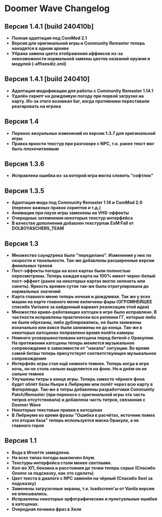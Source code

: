 # Doomer Wave Changelog

## Версия 1.4.1 [build 240410b]

- **Полная адаптация под ComMod 2.1**
- **Версия для оригинальной игры и Community Remaster теперь находятся в одном архиве**
- **Убрана замена цвета отображения аффиксов из-за невозможности нормальной замены цветов названий оружия и модулей (-affixesdiz.xml)**


## Версия 1.4.1 [build 240410]

- **Адаптация модификации для работы с Community Remaster 1.14.1**
- **Удалён скрипт на дождливую погоду при первой загрузке на карту. Из-за этого возникал баг, когда противники переставали реагировать на игрока**

## Версия 1.4

- **Перенос визуальных изменений из версии 1.3.7 для оригинальной игры**
- **Правка яркости текстур при разговоре с NPC, т.к. ранее текст мог быть плохочитаемым**

## Версия 1.3.6

- **Исправлена ошибка из-за которой игра могла словить "софтлок"**

## Версия 1.3.5

- **Адаптация мода под Community Remaster 1.14 и ComMod 2.0 (перенос важных правок скриптов и т.д.)**
- **Анимации при паузе игры заменены на VHS-эффекты**
- **Очередные затемнения некоторых текстур интерфейса**
- **В качестве дополнения добавлен текстурпак ExM:Fall от DOLBOYASCHERS_TEAM**

## Версия 1.3

- **Множество саундтрека было "переделано". Изменения у них по скорости и тональности. Так-же добавлены расширенные версии финальных треков**
- **Пост-эффекты погоды на всех картах были полностью пересмотрены. Теперь каждая карта на 100% имеет черно-белый пост-эффект (ранее на некоторых картах могло зеленеть или синеть). Яркость времен суток так-же была отрегулирована до нормальных значений**
- **Карта главного меню теперь ночная и дождливая. Так же у всех машин на карте главного меню включены фары (ОГРОМНЕЙШЕЕ спасибо Varisane за найденный вариант реализации этой идеи)**
- **Множество криво-работающих катсцен в игре было исправлено. В частности исправлены практически все реплики ГГ, которые либо не были обрезаны, либо дублировались, не были занижены изначально или вовсе были занижены не до конца. Так-же в некоторых катсценах поправлено время полёта камеры**
- **Немного усовершенствована катсцена перед битвой с Оракулом. На протяжении катсцены теперь меняется музыкальное сопровождение в зависимости от "накала" ситуации. Во время самой битвы теперь присутствует соответствующее музыкальное сопровождение**
- **Интерфейс игры стал ещё немного темнее. Теперь когда в игре ночь, он не столь сильно выделяется на фоне. Но и днём он не сильно темнее**
- **Улучшены титры в конце игры. Теперь заместо чёрного фона будет облёт базы Ньери в Либриуме или полёт через всю карту в Фатерлянде. Так-же в титры добавлены разработчики Community Patch/Remaster (при переносе с оригинальной игры эта часть титров отсутствовала) и добавлена часть титров, связанная с Doomer Wave**
- **Некоторые текстовые правки в катсценах**
- **В Либриуме во время фразы "Ошибка в расчётах, источник помех это вторая база" теперь используется маска Оракула, а не главного героя**

## Версия 1.1

- **Вода в Игнотте замедлена.**
- **На всех типах погоды выключен блум.**
- **Текстуры интерфейса стали менее светлыми.**
- **Кол-во ХП, бензина и расстояния до точки теперь серые (Спасибо Gnome за подсказку, как это сделать)**
- **Цвет текста в диалоге с NPC заменён на чёрный (Спасибо Seel за подсказку)**
- **Заменены загрузочные экраны, т.к. loadscreen'ы от Vanila версии не вписывались.**
- **Исправлены некоторые орфографические и пунктуальные ошибки в катсценах.**
- **Очередная починка фраз в Хеле**